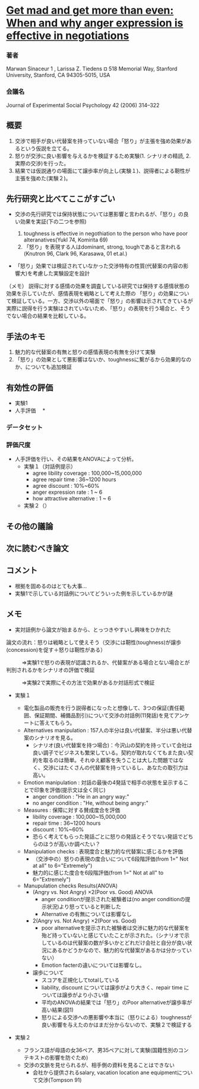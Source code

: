 # [Get mad and get more than even: When and why anger expression is effective in negotiations](http://estadpe.com/successfull_negotiation/get%20mad%20and%20get%20more%20than%20even.pdf)

### 著者
Marwan Sinaceur 1
, Larissa Z. Tiedens ¤
518 Memorial Way, Stanford University, Stanford, CA 94305-5015, USA

### 会議名
Journal of Experimental Social Psychology 42 (2006) 314–322

## 概要
1. 交渉で相手が良い代替案を持っていない場合「怒り」が主張を強め効果があるという仮説を立てる。
2. 怒りが交渉に良い影響を与えるかを検証するため実験(1. シナリオの精読, 2. 実際の交渉)を行った。
3. 結果では仮説通りの場面にて譲歩率が向上し(実験１)、説得者による靭性が主張を強めた(実験２)。

## 先行研究と比べてここがすごい
* 交渉の先行研究では保持状態については悪影響と言われるが、「怒り」の良い効果を実証(下の二つを参照)
   1. toughness is effective in negothiation to the person who have poor alteranatives(Yukl 74, Komirita 69)
   2. 「怒り」を表現する人はdominant, strong, toughであると言われる(Knutron 96, Clark 96, Karasawa, 01  et.al.)
  
* 「怒り」効果では検証されていなかった交渉特有の性質(代替案の内容の影響大)を考慮した実験設定を設計

（メモ）
説得に対する感情の効果を調査している研究では保持する感情状態の効果を示していたが、感情表現を戦略として考えた際の
「怒り」の効果について検証している。一方、交渉以外の場面で「怒り」の影響は示されてきているが
実際に説得を行う実験はされていないため、「怒り」の表現を行う場合と、そうでない場合の結果を比較している。

## 手法のキモ
1. 魅力的な代替案の有無と怒りの感情表現の有無を分けて実験
2. 「怒り」の効果として悪影響はないか、toughnessに繋がるから効果的なのか、についても追加検証

## 有効性の評価
* 実験1
 * 人手評価
  　*  　

### データセット

### 評価尺度
* 人手評価を行い、その結果をANOVAによって分析。
  * 実験１（対話例提示）   
    * agree libility coverage : 100,000~15,000,000
    * agree repair time : 36~1200 hours
    * agree discount : 10%~60%
    * anger expression rate : 1 ~ 6
    * how attractive alternative : 1 ~ 6
  * 実験２（）

## その他の議論

## 次に読むべき論文

## コメント
* 根拠を固めるのはとても大事…
* 実験1で示している対話例についてどういった例を示しているかが謎

## メモ
* 実対話例から論文が始まるから、とっつきやすいし興味をひかれた

論文の流れ：怒りは戦略として使えそう（交渉には靭性(toughness)が譲歩(concession)を促す＋怒りは靭性がある）

　　　⇒実験1で怒りの表現が認識されるか、代替案がある場合とない場合とが判別されるかをシナリオの評価で検証

　　　⇒実験2で実際にその方法で効果があるか対話形式で検証

* 実験１　
  * 電化製品の販売を行う説得者になったと想像して、3つの保証(責任範囲、保証期間、補備品割引)について交渉の対話例(11発話)を見てアンケートに答えてもらう。　
  * Alternatives manipulation : 157人の半分は良い代替案、半分は悪い代替案のシナリオを見る。
    * シナリオ(良い代替案を持つ場合)：今沢山の契約を持っていて会社は良い調子でビジネスも繁栄している。契約が取れなくてもまた良い契約を取るのは簡単。それゆえ顧客を失うことは大した問題ではなく、交渉にはたくさんの代替案を持っているし、あなたの取引力は高い。
  * Emotion manipulation : 対話の最後の4発話で相手の状態を呈示することで印象を評価(提示文は全く同じ)
    * anger condition : "He in an angry way:" 
    * no anger condition : "He, without being angry:"
  * Measures : 保障に対する賛成度合を評価
    * libility coverage : 100,000~15,000,000
    * repair time : 36~1200 hours
    * discount : 10%~60%
    * 恐らく考えてもらった発話ごとに怒りの発話とそうでない発話でどちらのほうが高いか調べたい？
  * Manipulation checks : 表現度合と魅力的な代替案に感じるかを評価
    * （交渉中の）怒りの表現の度合いについて6段階評価(from 1=" Not at all" to 6="Extremely") 
    * 魅力的に感じた度合を6段階評価(from 1=" Not at all" to 6="Extremely") 
  * Manupulation checks Results(ANOVA)
    * (Angry vs. Not Angry) ×2(Poor vs. Good)  ANOVA
      * anger conditionが提示された被験者は(no anger conditionの提示状況)より怒っていると判断した
      * Alternative の有無については影響なし
    * 2(Angry vs. Not Angry) ×2(Poor vs. Good)
      * poor alternativeを提示された被験者は交渉に魅力的な代替案を殆ど持っていないと感じていたことが示された。（シナリオで示しているのは代替案の数が多いかとどれだけ会社と自分が良い状況にあるかどうかなので、魅力的な代替案があるかは分かっていない）
      * Emotion facterの違いについては影響なし。
    * 譲歩について
      * スコアを正規化してtotalしている
      * liability, discount については譲歩がより大きく、repair time については譲歩がより小さい値
      * 平均のANOVAの結果では「怒り」のPoor alternativeが譲歩率が高い結果(図1)
      * 怒りによる交渉への悪影響や本当に（怒りによる）toughnessが良い影響を与えたのかはまだ分からないので、実験２で検証する
      
* 実験２
  * フランス語が母語の女36ペア、男35ペアに対して実験(国籍性別のコンテキストの影響を防ぐため)
  * 交渉の文脈を見せられるが、相手側の資料を見ることはできない
    * 会社から提供されるsalary, vacation location ane equipmentについて交渉(Tompson 91)
    
    
    
      
    

